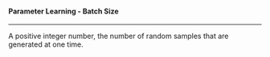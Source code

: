 #### Parameter Learning - Batch Size

***

A positive integer number, the number of random samples that are generated at one time.
